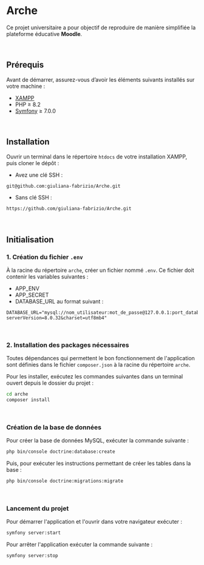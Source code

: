 # **Arche**

Ce projet universitaire a pour objectif de reproduire de manière simplifiée la plateforme éducative **Moodle**.

<br>

## **Prérequis**

Avant de démarrer, assurez-vous d’avoir les éléments suivants installés sur votre machine :

- [XAMPP](https://www.apachefriends.org/index.html)
- PHP ≥ 8.2
- [Symfony](https://symfony.com/download) ≥ 7.0.0

<br>

## **Installation**

Ouvrir un terminal dans le répertoire `htdocs` de votre installation XAMPP, puis cloner le dépôt :

* Avez une clé SSH :
```bash
git@github.com:giuliana-fabrizio/Arche.git
```

* Sans clé SSH :
```bash
https://github.com/giuliana-fabrizio/Arche.git
```

<br>

## **Initialisation**

### **1. Création du fichier `.env`**

À la racine du répertoire `arche`, créer un fichier nommé `.env`. Ce fichier doit contenir les variables suivantes :

- APP_ENV
- APP_SECRET
- DATABASE_URL au format suivant :

```env
DATABASE_URL="mysql://nom_utilisateur:mot_de_passe@127.0.0.1:port_database/nom_database?serverVersion=8.0.32&charset=utf8mb4"
```

<br>

### **2. Installation des packages nécessaires**

Toutes dépendances qui permettent le bon fonctionnement de l'application sont définies dans le fichier `composer.json` à la racine du répertoire `arche`.

Pour les installer, exécutez les commandes suivantes dans un terminal ouvert depuis le dossier du projet :

```bash
cd arche
composer install
```

<br>

### **Création de la base de données**

Pour créer la base de données MySQL, exécuter la commande suivante :
```bash
php bin/console doctrine:database:create
```

Puis, pour exécuter les instructions permettant de créer les tables dans la base :
```bash
php bin/console doctrine:migrations:migrate
```

<br>

### **Lancement du projet**

Pour démarrer l'application et l'ouvrir dans votre  navigateur exécuter :
```bash
symfony server:start
```

Pour arrêter l'application exécuter la commande suivante :
```bash
symfony server:stop
```